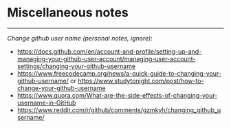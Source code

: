 # Miscellaneous notes

- - - 

*Change github user name (personal notes, ignore)*: 
- https://docs.github.com/en/account-and-profile/setting-up-and-managing-your-github-user-account/managing-user-account-settings/changing-your-github-username
- https://www.freecodecamp.org/news/a-quick-guide-to-changing-your-github-username/ or https://www.studytonight.com/post/how-to-change-your-github-username
- https://www.quora.com/What-are-the-side-effects-of-changing-your-username-in-GitHub 
- https://www.reddit.com/r/github/comments/gzmkyh/changing_github_username/ 
